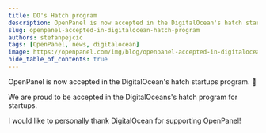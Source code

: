 ```yaml
---
title: DO's Hatch program
description: OpenPanel is now accepted in the DigitalOcean's hatch startups program. 🎉
slug: openpanel-accepted-in-digitalocean-hatch-program
authors: stefanpejcic
tags: [OpenPanel, news, digitalocean]
image: https://openpanel.com/img/blog/openpanel-accepted-in-digitalocean-hatch-program.png
hide_table_of_contents: true
---
```


OpenPanel is now accepted in the DigitalOcean's hatch startups program. 🎉

<!--truncate-->

We are proud to be accepted in the DigitalOceans's hatch program for startups.

I would like to personally thank DigitalOcean for supporting OpenPanel! 
